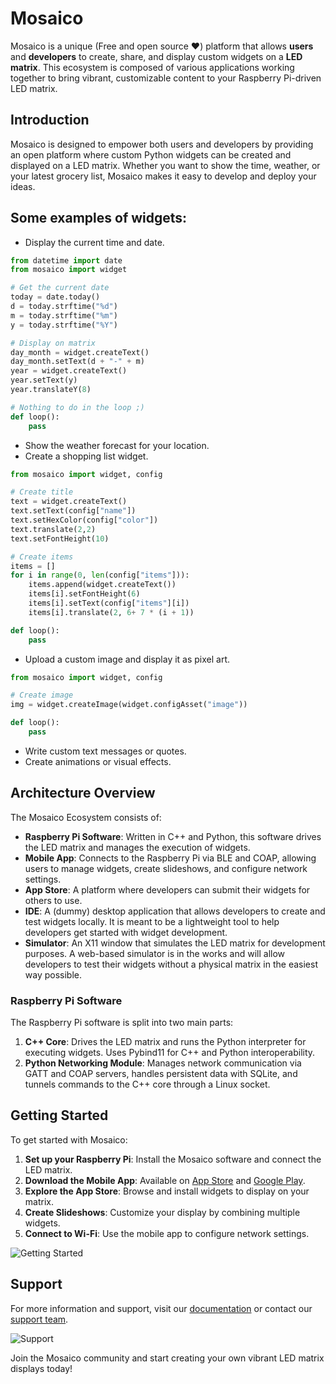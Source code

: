 # Mosaico
Mosaico is a unique (Free and open source ❤️) platform that allows **users** and **developers** to create, share, and display custom widgets on a **LED matrix**. This ecosystem is composed of various applications working together to bring vibrant, customizable content to your Raspberry Pi-driven LED matrix.

## Introduction
Mosaico is designed to empower both users and developers by providing an open platform where custom Python widgets can be created and displayed on a LED matrix. Whether you want to show the time, weather, or your latest grocery list, Mosaico makes it easy to develop and deploy your ideas.

## Some examples of widgets:
- Display the current time and date.
```python 
from datetime import date
from mosaico import widget

# Get the current date
today = date.today()
d = today.strftime("%d")
m = today.strftime("%m")
y = today.strftime("%Y")

# Display on matrix
day_month = widget.createText()
day_month.setText(d + "-" + m)
year = widget.createText()
year.setText(y)
year.translateY(8)

# Nothing to do in the loop ;)
def loop():
    pass
```
- Show the weather forecast for your location.
- Create a shopping list widget.
```Python
from mosaico import widget, config

# Create title
text = widget.createText()
text.setText(config["name"])
text.setHexColor(config["color"])
text.translate(2,2)
text.setFontHeight(10)

# Create items
items = []
for i in range(0, len(config["items"])):
    items.append(widget.createText())
    items[i].setFontHeight(6)
    items[i].setText(config["items"][i])
    items[i].translate(2, 6+ 7 * (i + 1))

def loop():
    pass 
```
- Upload a custom image and display it as pixel art.
```Python
from mosaico import widget, config

# Create image
img = widget.createImage(widget.configAsset("image"))

def loop():
    pass
```
- Write custom text messages or quotes.
- Create animations or visual effects.

## Architecture Overview

The Mosaico Ecosystem consists of:

- **Raspberry Pi Software**: Written in C++ and Python, this software drives the LED matrix and manages the execution of widgets.
- **Mobile App**: Connects to the Raspberry Pi via BLE and COAP, allowing users to manage widgets, create slideshows, and configure network settings.
- **App Store**: A platform where developers can submit their widgets for others to use.
- **IDE**: A (dummy) desktop application that allows developers to create and test widgets locally. It is meant to be a lightweight tool to help developers get started with widget development.
- **Simulator**: An X11 window that simulates the LED matrix for development purposes. A web-based simulator is in the works and will allow developers to test their widgets without a physical matrix in the easiest way possible.

### Raspberry Pi Software
The Raspberry Pi software is split into two main parts:
1. **C++ Core**: Drives the LED matrix and runs the Python interpreter for executing widgets. Uses Pybind11 for C++ and Python interoperability.
2. **Python Networking Module**: Manages network communication via GATT and COAP servers, handles persistent data with SQLite, and tunnels commands to the C++ core through a Linux socket.


## Getting Started
To get started with Mosaico:
1. **Set up your Raspberry Pi**: Install the Mosaico software and connect the LED matrix.
2. **Download the Mobile App**: Available on [App Store](#) and [Google Play](#).
3. **Explore the App Store**: Browse and install widgets to display on your matrix.
4. **Create Slideshows**: Customize your display by combining multiple widgets.
5. **Connect to Wi-Fi**: Use the mobile app to configure network settings.

![Getting Started](https://via.placeholder.com/300x200)

## Support
For more information and support, visit our [documentation](#) or contact our [support team](#).

![Support](https://via.placeholder.com/300x200)

Join the Mosaico community and start creating your own vibrant LED matrix displays today!